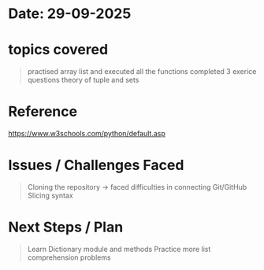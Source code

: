 # Date: 29-09-2025

# topics covered
>practised array list and executed all the functions
>completed 3 exerice questions
>theory of tuple and sets

# Reference 
https://www.w3schools.com/python/default.asp

# Issues / Challenges Faced
>Cloning the repository → faced difficulties in connecting Git/GitHub
>Slicing syntax

# Next Steps / Plan
>Learn Dictionary module and methods
>Practice more list comprehension problems
